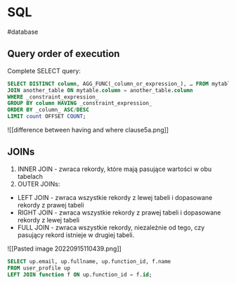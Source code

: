 # SQL
#database

##  Query order of execution

Complete SELECT query:
```sql
SELECT DISTINCT column, AGG_FUNC(_column_or_expression_), … FROM mytable 
JOIN another_table ON mytable.column = another_table.column 
WHERE _constraint_expression_ 
GROUP BY column HAVING _constraint_expression_ 
ORDER BY _column_ ASC/DESC 
LIMIT count OFFSET COUNT;
```

![[difference between having and where clause5a.png]]


## JOINs
1. INNER JOIN - zwraca rekordy, które mają pasujące wartości w obu tabelach
2. OUTER JOINs:
- LEFT JOIN - zwraca wszystkie rekordy z lewej tabeli i dopasowane rekordy z prawej tabeli
- RIGHT JOIN - zwraca wszystkie rekordy z prawej tabeli i dopasowane rekordy z lewej tabeli
- FULL JOIN - zwraca wszystkie rekordy, niezależnie od tego, czy pasujący rekord istnieje w drugiej tabeli.

![[Pasted image 20220915110439.png]]

```sql
SELECT up.email, up.fullname, up.function_id, f.name
FROM user_profile up
LEFT JOIN function f ON up.function_id = f.id;
```